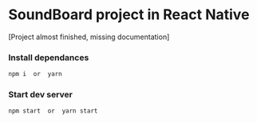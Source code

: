 # SoundBoard project in React Native

[Project almost finished, missing documentation]

### Install dependances

```bash
npm i  or  yarn
```

### Start dev server

```bash
npm start  or  yarn start
```
